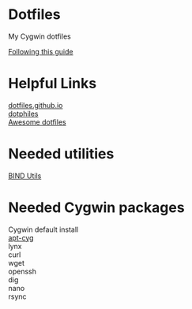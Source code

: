 # Dotfiles
My Cygwin dotfiles  

[Following this guide](http://blog.smalleycreative.com/tutorials/using-git-and-github-to-manage-your-dotfiles/)

# Helpful Links  
[dotfiles.github.io](https://dotfiles.github.io/)  
[dotphiles](https://github.com/dotphiles/dotphiles)  
[Awesome dotfiles](https://github.com/webpro/awesome-dotfiles)  

# Needed utilities  
[BIND Utils](https://www.isc.org/downloads/)  

# Needed Cygwin packages  
Cygwin default install  
[apt-cyg](https://github.com/transcode-open/apt-cyg)  
lynx  
curl  
wget  
openssh  
dig  
nano  
rsync  

